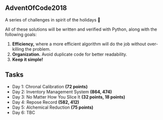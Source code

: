 ## AdventOfCode2018
A series of challenges in spirit of the holidays 🎄

All of these solutions will be written and verified with Python, along with the following goals:
1. __Efficiency,__ where a more efficient algorithm will do the job without over-killing the problem.
2. __Organization.__ Avoid duplicate code for better readability.
3. __Keep it simple!__

## Tasks
- Day 1: Chronal Calibration __(72 points)__
- Day 2: Inventory Management System __(864, 474)__
- Day 3: No Matter How You Slice It __(32 points, 18 points)__
- Day 4: Repose Record __(582, 412)__
- Day 5: Alchemical Reduction __(75 points)__
- Day 6: TBC
